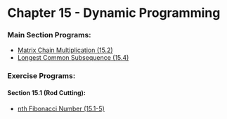 # Chapter 15 - Dynamic Programming

### Main Section Programs:
- [Matrix Chain Multiplication (15.2)](https://github.com/pranjalverma/CLRS/blob/master/15.%20Dynamic%20Programming/matChain.cpp)
- [Longest Common Subsequence (15.4)](https://github.com/pranjalverma/CLRS/blob/master/15.%20Dynamic%20Programming/lcs.cpp)

### Exercise Programs:
#### Section 15.1 (Rod Cutting):
- [nth Fibonacci Number (15.1-5)](https://github.com/pranjalverma/CLRS/blob/master/15.%20Dynamic%20Programming/fibonacci.cpp)
